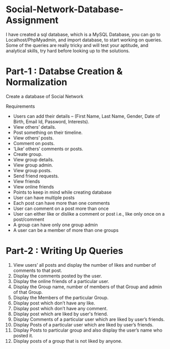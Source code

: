 # Social-Network-Database-Assignment

I have created a sql database, which is a MySQL Database, you can go to Localhost/PhpMyadmin, and import database, to start working on queries. Some of the queries are really tricky and will test your aptitude, and analytical skills, try hard before looking up to the solutions.

# Part-1 : Databse Creation & Normalization

Create a database of Social Network

Requirements

* Users can add their details – (First Name, Last Name, Gender, Date of Birth, Email Id,
Password, Interests).
* View others’ details.
* Post something on their timeline.
* View others’ posts.
* Comment on posts.
* ‘Like’ others’ comments or posts.
* Create group.
* View group details.
* View group admin.
* View group posts.
* Send friend requests.
* View friends
* View online friends
* Points to keep in mind while creating database
* User can have multiple posts
* Each post can have more than one comments
* User can comment on a post more than once
* User can either like or dislike a comment or post i.e., like only once on a
post/comment
* A group can have only one group admin
* A user can be a member of more than one groups 

# Part-2 : Writing Up Queries 

1. View users’ all posts and display the number of likes and number of comments to that
post.
2. Display the comments posted by the user.
3. Display the online friends of a particular user.
4. Display the Group name, number of members of that Group and admin of that
Group.
5. Display the Members of the particular Group.
6. Display post which don’t have any like.
7. Display post which don’t have any comment.
8. Display post which are liked by user's friend.
9. Display Comments of a particular user which are liked by user’s friends.
10. Display Posts of a particular user which are liked by user’s friends.
11. Display Posts to particular group and also display the user’s name who posted it.
12. Display posts of a group that is not liked by anyone. 
